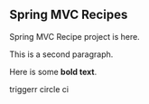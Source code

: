 ## Spring MVC Recipes
Spring MVC Recipe project is here.

This is a second paragraph.

Here is some **bold text**.

triggerr circle ci
